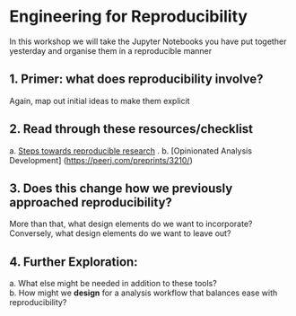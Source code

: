 # Engineering for Reproducibility

In this workshop we will take the Jupyter Notebooks you have put together yesterday and organise them in a reproducible manner

## 1. Primer: what does reproducibility involve? 

Again, map out initial ideas to make them explicit

## 2. Read through these resources/checklist

a. [Steps towards reproducible research](http://kbroman.org/steps2rr/) . 
b. [Opinionated Analysis Development] (https://peerj.com/preprints/3210/)

## 3. Does this change how we previously approached reproducibility?

More than that, what design elements do we want to incorporate?  
Conversely, what design elements do we want to leave out?

## 4. Further Exploration: 

a. What else might be needed in addition to these tools?  
b. How might we **design** for a analysis workflow that balances ease with reproducibility? 
